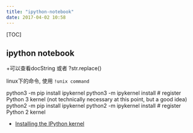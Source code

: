 ```yaml
---
title: "ipython-notebook"
date: 2017-04-02 10:58
---
```

[TOC]

## ipython notebook
<shift>+<tab>可以查看docString
或者 ?str.replace()

linux下的命令, 使用 `!unix command`



python3 -m pip install ipykernel
python3 -m ipykernel install # register Python 3 kernel (not technically necessary at this point, but a good idea)
python2 -m pip install ipykernel
python2 -m ipykernel install # register Python 2 kernel

 - [Installing the IPython kernel](https://ipython.readthedocs.io/en/latest/install/kernel_install.html)